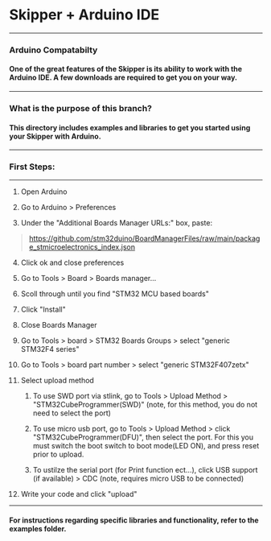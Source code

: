 # Skipper + Arduino IDE

---

### Arduino Compatabilty

#### One of the great features of the Skipper is its ability to work with the Arduino IDE. A few downloads are required to get you on your way.

---

### What is the purpose of this branch?

#### This directory includes examples and libraries to get you started using your Skipper with Arduino.

---

### First Steps:

---

1. Open Arduino

2. Go to Arduino > Preferences

3. Under the "Additional Boards Manager URLs:" box, paste:

> https://github.com/stm32duino/BoardManagerFiles/raw/main/package_stmicroelectronics_index.json

4. Click ok and close preferences

5. Go to Tools > Board > Boards manager...

6. Scoll through until you find "STM32 MCU based boards"

7. Click "Install"

8. Close Boards Manager

9. Go to Tools > board > STM32 Boards Groups > select "generic STM32F4 series"

10. Go to Tools > board part number > select "generic STM32F407zetx" 

11. Select upload method

    1. To use SWD port via stlink, go to Tools > Upload Method > "STM32CubeProgrammer(SWD)" (note, for this method, you do not need to select the port)

    2. To use micro usb port, go to Tools > Upload Method > click "STM32CubeProgrammer(DFU)", then select the port. For this you must switch the boot switch to boot mode(LED ON), and press reset prior to upload.

    3. To ustilze the serial port (for Print function ect...), click USB support (if available) > CDC (note, requires micro USB to be connected)

12. Write your code and click "upload"

---

#### For instructions regarding specific libraries and functionality, refer to the examples folder.